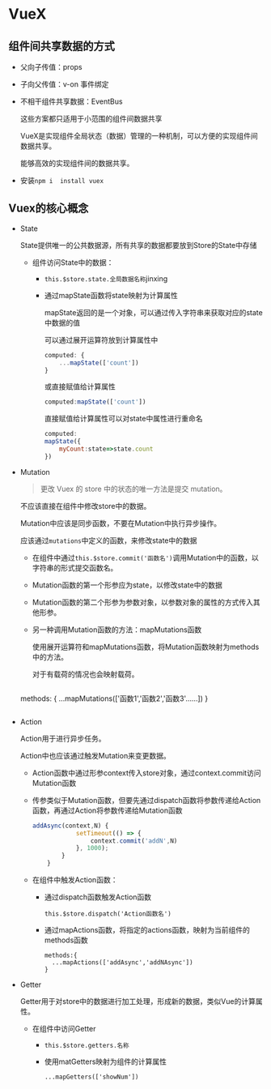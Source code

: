 # VueX

## 组件间共享数据的方式

* 父向子传值：props

* 子向父传值：v-on 事件绑定

* 不相干组件共享数据：EventBus

  这些方案都只适用于小范围的组件间数据共享

  

  VueX是实现组件全局状态（数据）管理的一种机制，可以方便的实现组件间数据共享。

  能够高效的实现组件间的数据共享。

* 安装`npm i  install vuex`

## Vuex的核心概念

* State

  State提供唯一的公共数据源，所有共享的数据都要放到Store的State中存储

  * 组件访问State中的数据：

    * `this.$store.state.全局数据名称`jinxing

    * 通过mapState函数将state映射为计算属性

      mapState返回的是一个对象，可以通过传入字符串来获取对应的state中数据的值

      可以通过展开运算符放到计算属性中

      ```js
      computed: {
          ...mapState(['count'])
      }
      ```

      或直接赋值给计算属性

      ```js
      computed:mapState(['count'])
      ```

      直接赋值给计算属性可以对state中属性进行重命名

      ```js
      computed:
      mapState({
          myCount:state=>state.count
      })
      ```

* Mutation

  > 更改 Vuex 的 store 中的状态的唯一方法是提交 mutation。 

  不应该直接在组件中修改store中的数据。

  Mutation中应该是同步函数，不要在Mutation中执行异步操作。

  应该通过`mutations`中定义的函数，来修改state中的数据
  
  * 在组件中通过`this.$store.commit('函数名')`调用Mutation中的函数，以字符串的形式提交函数名。

  * Mutation函数的第一个形参应为state，以修改state中的数据

  * Mutation函数的第二个形参为参数对象，以参数对象的属性的方式传入其他形参。

  * 另一种调用Mutation函数的方法：mapMutations函数

    使用展开运算符和mapMutations函数，将Mutation函数映射为methods中的方法。
  
    对于有载荷的情况也会映射载荷。
  
    ```js
  methods: {
        ...mapMutations(['函数1','函数2','函数3'……])
  }
    ```

* Action

  Action用于进行异步任务。

  Action中也应该通过触发Mutation来变更数据。

  * Action函数中通过形参context传入store对象，通过context.commit访问Mutation函数

  * 传参类似于Mutation函数，但要先通过dispatch函数将参数传递给Action函数，再通过Action将参数传递给Mutation函数

    ```js
    addAsync(context,N) {
                setTimeout(() => {
                    context.commit('addN',N)
                }, 1000);
            }
        }
    ```

  * 在组件中触发Action函数：

    * 通过dispatch函数触发Action函数

      `this.$store.dispatch('Action函数名')`

    * 通过mapActions函数，将指定的actions函数，映射为当前组件的methods函数

      ```
      methods:{
      	...mapActions(['addAsync','addNAsync'])
      }
      ```

* Getter

  Getter用于对store中的数据进行加工处理，形成新的数据，类似Vue的计算属性。

  * 在组件中访问Getter

    * `this.$store.getters.名称`

    * 使用matGetters映射为组件的计算属性

      `...mapGetters(['showNum'])`



